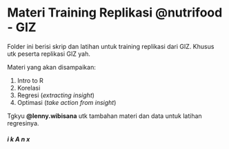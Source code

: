 # Materi Training Replikasi @nutrifood - GIZ

Folder ini berisi skrip dan latihan untuk training replikasi dari GIZ. Khusus utk peserta replikasi GIZ yah.

Materi yang akan disampaikan:
1. Intro to R
2. Korelasi
3. Regresi (_extracting insight_)
4. Optimasi (_take action from insight_)

Tgkyu __@lenny.wibisana__ utk tambahan materi dan data untuk latihan regresinya.

###### __i k A n x__
